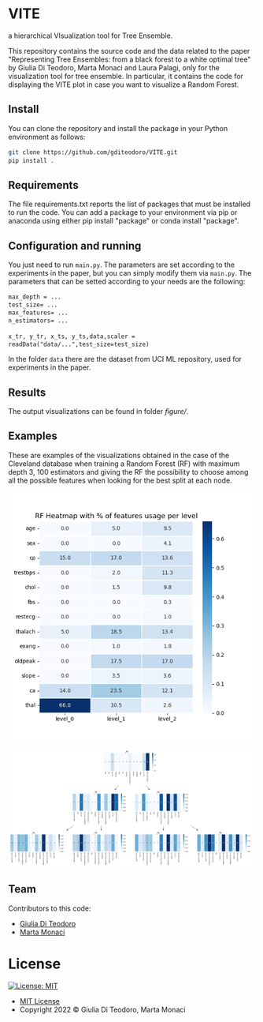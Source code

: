 # VITE
a hierarchical VIsualization tool for Tree Ensemble.

This repository contains the source code and the data related to the paper "Representing Tree Ensembles: from a black forest to a
white optimal tree" by Giulia Di Teodoro, Marta Monaci and Laura Palagi, only for the visualization tool for tree ensemble. 
In particular, it contains the code for displaying the VITE plot in case you want to visualize a Random Forest.


## Install

You can clone the repository and install the package in your Python environment as follows:

```bash
git clone https://github.com/gditeodoro/VITE.git
pip install .
```

## Requirements

The file requirements.txt reports the list of packages that must be installed to run the code. You can add a package to your environment via pip or anaconda using either pip install "package" or conda install "package".

## Configuration and running

You just need to run `main.py`. 
The parameters are set according to the experiments in the paper, but you can simply modify them via `main.py`. 
The parameters that can be setted according to your needs are the following:
```
max_depth = ...
test_size= ...
max_features= ...
n_estimators= ...

x_tr, y_tr, x_ts, y_ts,data,scaler = readData("data/...",test_size=test_size)
```
In the folder `data` there are the dataset from UCI ML repository, used for experiments in the paper.

## Results

The output visualizations can be found in folder *figure/*.

## Examples

These are examples of the visualizations obtained in the case of the Cleveland database when training a Random Forest (RF) with maximum depth 3, 100 estimators and giving the RF the possibility to choose among all the possible features when looking for the best split at each node.

<p align="center">
  <img width="540" src="https://github.com/gditeodoro/VITE/blob/main/figure/heat_map.png"/>
</p>

<p align="center">
  <img width="1040" src="https://github.com/gditeodoro/VITE/blob/main/figure/tree_heatmap.png"/>
</p>

## Team

Contributors to this code:

* [Giulia Di Teodoro](https://github.com/gditeodoro)
* [Marta Monaci](https://github.com/m-monaci)

# License

[![License: MIT](https://img.shields.io/badge/License-MIT-yellow.svg)](https://opensource.org/licenses/MIT)

* [MIT License](https://opensource.org/licenses/mit-license.php)
* Copyright 2022 © Giulia Di Teodoro, Marta Monaci
